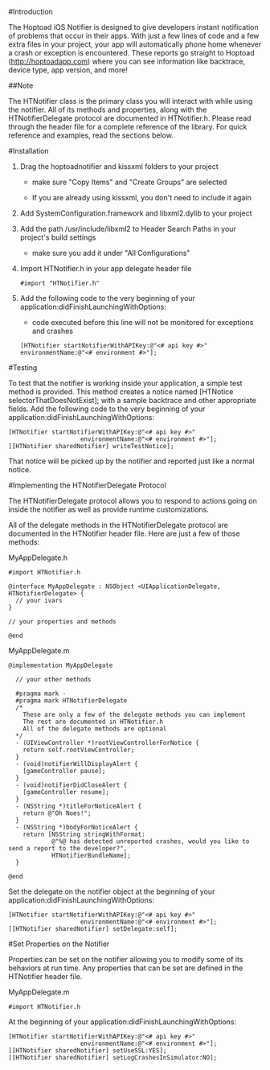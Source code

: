 #Introduction

The Hoptoad iOS Notifier is designed to give developers instant notification of problems that occur in their apps. With just a few lines of code and a few extra files in your project, your app will automatically phone home whenever a crash or exception is encountered. These reports go straight to Hoptoad (http://hoptoadapp.com) where you can see information like backtrace, device type, app version, and more!

##Note

The HTNotifier class is the primary class you will interact with while using the notifier. All of its methods and properties, along with the HTNotifierDelegate protocol are documented in HTNotifier.h. Please read through the header file for a complete reference of the library. For quick reference and examples, read the sections below.

#Installation

1. Drag the hoptoadnotifier and kissxml folders to your project
    
    - make sure "Copy Items" and "Create Groups" are selected
    
    - If you are already using kissxml, you don't need to include it again

2. Add SystemConfiguration.framework and libxml2.dylib to your project

3. Add the path /usr/include/libxml2 to Header Search Paths in your project's build settings
  
    - make sure you add it under "All Configurations"

4. Import HTNotifier.h in your app delegate header file

    `#import "HTNotifier.h"`

5. Add the following code to the very beginning of your application:didFinishLaunchingWithOptions:
    - code executed before this line will not be monitored for exceptions and crashes

    `[HTNotifier startNotifierWithAPIKey:@"<# api key #>"
                         environmentName:@"<# environment #>"];`

#Testing

To test that the notifier is working inside your application, a simple test method is provided. This method creates a notice named [HTNotice selectorThatDoesNotExist]; with a sample backtrace and other appropriate fields. Add the following code to the very beginning of your application:didFinishLaunchingWithOptions:

    [HTNotifier startNotifierWithAPIKey:@"<# api key #>"
                        environmentName:@"<# environment #>"];
    [[HTNotifier sharedNotifier] writeTestNotice];
    
That notice will be picked up by the notifier and reported just like a normal notice.

#Implementing the HTNotifierDelegate Protocol

The HTNotifierDelegate protocol allows you to respond to actions going on inside the notifier as well as provide runtime customizations.

All of the delegate methods in the HTNotifierDelegate protocol are documented in the HTNotifier header file. Here are just a few of those methods:

MyAppDelegate.h

    #import HTNotifier.h
    
    @interface MyAppDelegate : NSObject <UIApplicationDelegate, HTNotifierDelegate> {
      // your ivars
    }
    
    // your properties and methods
    
    @end  

MyAppDelegate.m

    @implementation MyAppDelegate
      
      // your other methods
      
      #pragma mark -
      #pragma mark HTNotifierDelegate
      /*
        These are only a few of the delegate methods you can implement
        The rest are documented in HTNotifier.h
        All of the delegate methods are optional
      */
      - (UIViewController *)rootViewControllerForNotice {
        return self.rootViewController;
      }
      - (void)notifierWillDisplayAlert {
        [gameController pause];
      }
      - (void)notifierDidCloseAlert {
        [gameController resume];
      }
      - (NSString *)titleForNoticeAlert {
        return @"Oh Noes!";
      }
      - (NSString *)bodyForNoticeAlert {
        return [NSString stringWithFormat:
                @"%@ has detected unreported crashes, would you like to send a report to the developer?",
                HTNotifierBundleName];
      }
      
    @end

Set the delegate on the notifier object at the beginning of your application:didFinishLaunchingWithOptions:

    [HTNotifier startNotifierWithAPIKey:@"<# api key #>"
                        environmentName:@"<# environment #>"];
    [[HTNotifier sharedNotifier] setDelegate:self];

#Set Properties on the Notifier

Properties can be set on the notifier allowing you to modify some of its behaviors at run time. Any properties that can be set are defined in the HTNotifier header file.

MyAppDelegate.m

    #import HTNotifier.h

At the beginning of your application:didFinishLaunchingWithOptions:

    [HTNotifier startNotifierWithAPIKey:@"<# api key #>"
                        environmentName:@"<# environment #>"];
    [[HTNotifier sharedNotifier] setUseSSL:YES];
    [[HTNotifier sharedNotifier] setLogCrashesInSimulator:NO];
